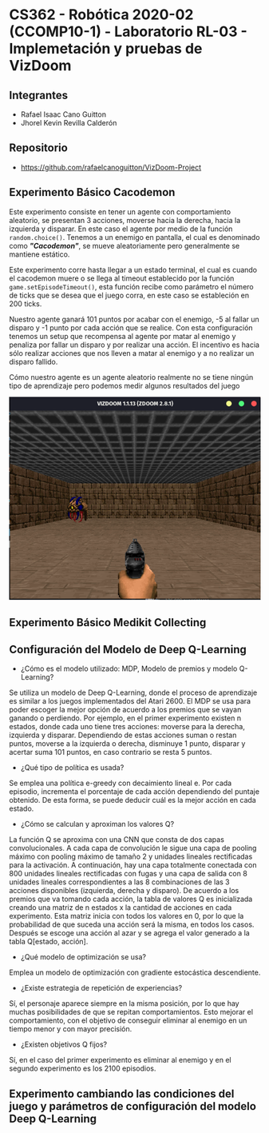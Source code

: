 # CS362 - Robótica 2020-02 (CCOMP10-1) - Laboratorio RL-03 - Implemetación y pruebas de VizDoom

## Integrantes

- Rafael Isaac Cano Guitton
- Jhorel Kevin Revilla Calderón

## Repositorio

- <https://github.com/rafaelcanoguitton/VizDoom-Project>

## Experimento Básico Cacodemon

<!-- descripción, ejecución, convergencia y resultados obtenidos -->

Este experimento consiste en tener un agente con comportamiento aleatorio, se presentan 3 acciones, moverse hacia la derecha, hacia la izquierda y disparar.  En este caso el agente por medio de la función `random.choice()`. Tenemos a un enemigo en pantalla, el cual es denominado como ***"Cacodemon"***, se mueve aleatoriamente pero generalmente se mantiene estático.

Este experimento corre hasta llegar a un estado terminal, el cual es cuando el cacodemon muere o se llega al timeout establecido por la función `game.setEpisodeTimeout()`, esta función recibe como parámetro el número de ticks que se desea que el juego corra, en este caso se estableción en 200 ticks.

Nuestro agente ganará 101 puntos por acabar con el enemigo, -5 al fallar un disparo y -1 punto por cada acción que se realice. Con esta configuración tenemos un setup que recompensa al agente por matar al enemigo y penaliza por fallar un disparo y por realizar una acción. El incentivo es hacia sólo realizar acciones que nos lleven a matar al enemigo y a no realizar un disparo fallido.

Cómo nuestro agente es un agente aleatorio realmente no se tiene ningún tipo de aprendizaje pero podemos medir algunos resultados del juego

<!-- cacodemon image -->
![cacodemon](media/Screenshot%20from%202022-12-01%2013-07-09.png)
## Experimento Básico Medikit Collecting

<!-- descripción, ejecución, convergencia y resultados obtenidos -->
## Configuración del Modelo de Deep Q-Learning

- ¿Cómo es el modelo utilizado: MDP, Modelo de premios y modelo Q-Learning?  

Se utiliza un modelo de Deep Q-Learning, donde el proceso de aprendizaje es similar a los juegos implementados del Atari 2600. El MDP se usa para poder escoger la mejor opción de acuerdo a los premios que se vayan ganando o perdiendo. Por ejemplo, en el primer experimento existen n estados, donde cada uno tiene tres acciones: moverse para la derecha, izquierda y disparar. Dependiendo de estas acciones suman o restan puntos, moverse a la izquierda o derecha, disminuye 1 punto, disparar y acertar suma 101 puntos, en caso contrario se resta 5 puntos.

- ¿Qué tipo de política es usada?  

Se emplea una política e-greedy con decaimiento lineal e. Por cada episodio, incrementa el porcentaje de cada acción dependiendo del puntaje obtenido. De esta forma, se puede deducir cuál es la mejor acción en cada estado.

- ¿Cómo se calculan y aproximan los valores Q?

La función Q se aproxima con una CNN que consta de dos capas convolucionales. A cada capa de convolución le sigue una capa de pooling máximo con pooling máximo de tamaño 2 y unidades lineales rectificadas para la activación. A continuación, hay una capa totalmente conectada con 800 unidades lineales rectificadas con fugas y una capa de salida con 8 unidades lineales correspondientes a las 8 combinaciones de las 3 acciones disponibles (izquierda, derecha y disparo). De acuerdo a los premios que va tomando cada acción, la tabla de valores Q es inicializada creando una matriz de n estados x la cantidad de acciones en cada experimento. Esta matriz inicia con todos los valores en 0, por lo que la probabilidad de que suceda una acción será la misma, en todos los casos. Después se escoge una acción al azar y se agrega el valor generado a la tabla Q[estado, acción].


- ¿Qué modelo de optimización se usa?  

Emplea un modelo de optimización con gradiente estocástica descendiente.
 
- ¿Existe estrategia de repetición de experiencias?

Sí, el personaje aparece siempre en la misma posición, por lo que hay muchas posibilidades de que se repitan comportamientos. Esto mejorar el comportamiento, con el objetivo de conseguir eliminar al enemigo en un tiempo menor y con mayor precisión.

- ¿Existen objetivos Q fijos?

Sí, en el caso del primer experimento es eliminar al enemigo y en el segundo experimento es los 2100 episodios.

  
  
## Experimento cambiando las condiciones del juego y parámetros de configuración del modelo Deep Q-Learning

<!-- descripción, ejecución, convergencia y resultados obtenidos -->
